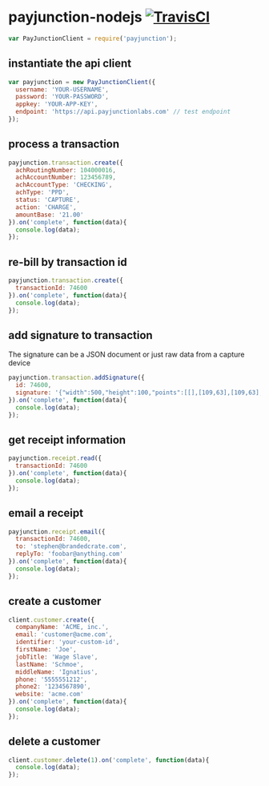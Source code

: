 # payjunction-nodejs [![TravisCI][travis-img-url]][travis-ci-url]

[travis-img-url]: https://travis-ci.org/brandedcrate/payjunction-nodejs.svg?branch=master
[travis-ci-url]: http://travis-ci.org/brandedcrate/payjunction-nodejs

```javascript
var PayJunctionClient = require('payjunction');
```

## instantiate the api client
```javascript
var payjunction = new PayJunctionClient({
  username: 'YOUR-USERNAME',
  password: 'YOUR-PASSWORD',
  appkey: 'YOUR-APP-KEY',
  endpoint: 'https://api.payjunctionlabs.com' // test endpoint
});
```

## process a transaction
```javascript
payjunction.transaction.create({
  achRoutingNumber: 104000016,
  achAccountNumber: 123456789,
  achAccountType: 'CHECKING',
  achType: 'PPD',
  status: 'CAPTURE',
  action: 'CHARGE',
  amountBase: '21.00'
}).on('complete', function(data){
  console.log(data);
});
```

## re-bill by transaction id
```javascript
payjunction.transaction.create({
  transactionId: 74600
}).on('complete', function(data){
  console.log(data);
});
```

## add signature to transaction
The signature can be a JSON document or just raw data from a capture device
```javascript
payjunction.transaction.addSignature({
  id: 74600,
  signature: '{"width":500,"height":100,"points":[[],[109,63],[109,63],[108,63],[108,62]]}'
}).on('complete', function(data){
  console.log(data);
});
```

## get receipt information
```javascript
payjunction.receipt.read({
  transactionId: 74600
}).on('complete', function(data){
  console.log(data);
});
```

## email a receipt
```javascript
payjunction.receipt.email({
  transactionId: 74600,
  to: 'stephen@brandedcrate.com',
  replyTo: 'foobar@anything.com'
}).on('complete', function(data){
  console.log(data);
});
```

## create a customer
```javascript
client.customer.create({
  companyName: 'ACME, inc.',
  email: 'customer@acme.com',
  identifier: 'your-custom-id',
  firstName: 'Joe',
  jobTitle: 'Wage Slave',
  lastName: 'Schmoe',
  middleName: 'Ignatius',
  phone: '5555551212',
  phone2: '1234567890',
  website: 'acme.com'
}).on('complete', function(data){
  console.log(data);
});
```

## delete a customer
```javascript
client.customer.delete(1).on('complete', function(data){
  console.log(data);
});
```
